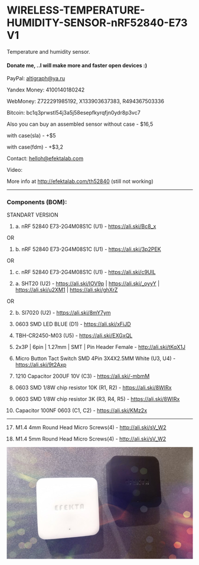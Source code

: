 # WIRELESS-TEMPERATURE-HUMIDITY-SENSOR-nRF52840-E73 V1

Temperature and humidity sensor.

#### Donate me, ..I will make more and faster open devices :)

PayPal: altigraph@ya.ru

Yandex Money: 4100140180242

WebMoney: Z722291985192, X133903637383, R494367503336

Bitcoin: bc1q3prwstl54j3a5j58esepfkyrqfjn0ydr8p3vc7

Also you can buy an assembled sensor without case - $16,5

with case(sla) - +$5

with case(fdm) - +$3,2

Contact: helloh@efektalab.com

Video: 

More info at http://efektalab.com/th52840 (still not working)


---


### Components (BOM):

STANDART VERSION

1. a. nRF 52840 E73-2G4M08S1C (U1) - https://ali.ski/Bc8_x

OR

1. b. nRF 52840 E73-2G4M08S1C (U1) - https://ali.ski/3p2PEK

OR

1. c. nRF 52840 E73-2G4M08S1C (U1) - https://ali.ski/c9UlL

2. a. SHT20 (U2) - https://ali.ski/IOV9p | https://ali.ski/_oyyY | https://ali.ski/u2XM1 | https://ali.ski/ghXrZ

OR

2. b. SI7020 (U2) - https://ali.ski/8mY7ym

3. 0603 SMD LED BLUE (D1) - https://ali.ski/xFiJD

4. TBH-CR2450-M03 (U5) - https://ali.ski/EXGxQL

5. 2x3P | 6pin | 1.27mm | SMT | Pin Header Female - http://ali.ski/tKqX1J

6. Micro Button Tact Switch SMD 4Pin 3X4X2.5MM White (U3, U4) - https://ali.ski/9t2Axp

8. 1210 Capacitor 200UF 10V (C3) - https://ali.ski/-mbmM

9. 0603 SMD 1/8W chip resistor 10K (R1, R2) - https://ali.ski/8WIRx

10. 0603 SMD 1/8W chip resistor 3K (R3, R4, R5) - https://ali.ski/8WIRx

11. Capacitor 100NF 0603 (C1, C2) - https://ali.ski/KMz2x

---

17. M1.4 4mm Round Head Micro Screws(4) - http://ali.ski/sV_W2

18. M1.4 5mm Round Head Micro Screws(4) - http://ali.ski/sV_W2


![WIRELESS TEMPERATURE HUMIDITY SENSOR nRF52840 E73 V1](https://github.com/smartboxchannel/WIRELESS-TEMPERATURE-HUMIDITY-SENSOR-V1-nRF52840-E73/blob/master/IMAGES/promo.jpg)
